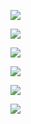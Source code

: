 ![](https://i.imgur.com/Q4hZ5Zb.png)

![](https://i.imgur.com/gQR7eRd.png)

![](https://i.imgur.com/Fi3gX6P.png)

![](https://i.imgur.com/Zv6fwkA.png)

![](https://i.imgur.com/GP30ClD.png)

![](https://i.imgur.com/68JV3Bn.png)


